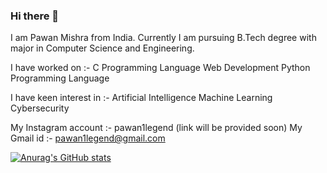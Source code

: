 ### Hi there 👋

I am Pawan Mishra from India.
Currently I am pursuing B.Tech degree with major in Computer Science and Engineering.

I have worked on :-
C Programming Language
Web Development
Python Programming Language

I have keen interest in :-
Artificial Intelligence 
Machine Learning
Cybersecurity

My Instagram account :- pawan1legend (link will be provided soon)
My Gmail id :- pawan1legend@gmail.com

[![Anurag's GitHub stats](https://github-readme-stats.vercel.app/api?username=mishrapawan-cse)](https://github.com/anuraghazra/github-readme-stats)


